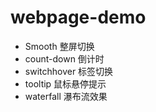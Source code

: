 # webpage-demo

- Smooth 整屏切换
- count-down 倒计时
- switchhover 标签切换
- tooltip 鼠标悬停提示
- waterfall 瀑布流效果
